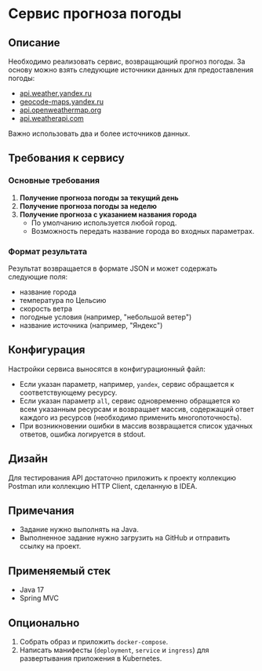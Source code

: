 # Сервис прогноза погоды

## Описание
Необходимо реализовать сервис, возвращающий прогноз погоды. За основу можно взять следующие источники данных для предоставления погоды:
- [api.weather.yandex.ru](https://api.weather.yandex.ru)
- [geocode-maps.yandex.ru](https://geocode-maps.yandex.ru)
- [api.openweathermap.org](https://api.openweathermap.org)
- [api.weatherapi.com](https://api.weatherapi.com)

Важно использовать два и более источников данных.

## Требования к сервису
### Основные требования
1. **Получение прогноза погоды за текущий день**
2. **Получение прогноза погоды за неделю**
3. **Получение прогноза с указанием названия города**
   - По умолчанию используется любой город.
   - Возможность передать название города во входных параметрах.

### Формат результата
Результат возвращается в формате JSON и может содержать следующие поля:
- название города
- температура по Цельсию
- скорость ветра
- погодные условия (например, "небольшой ветер")
- название источника (например, "Яндекс")

## Конфигурация
Настройки сервиса выносятся в конфигурационный файл:
- Если указан параметр, например, `yandex`, сервис обращается к соответствующему ресурсу.
- Если указан параметр `all`, сервис одновременно обращается ко всем указанным ресурсам и возвращает массив, содержащий ответ каждого из ресурсов (необходимо применить многопоточность).
- При возникновении ошибки в массив возвращается список удачных ответов, ошибка логируется в stdout.

## Дизайн
Для тестирования API достаточно приложить к проекту коллекцию Postman или коллекцию HTTP Client, сделанную в IDEA.

## Примечания
- Задание нужно выполнять на Java.
- Выполненное задание нужно загрузить на GitHub и отправить ссылку на проект.

## Применяемый стек
- Java 17
- Spring MVC

## Опционально
1. Собрать образ и приложить `docker-compose`.
2. Написать манифесты (`deployment`, `service` и `ingress`) для развертывания приложения в Kubernetes.
